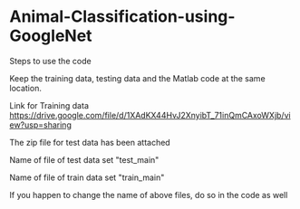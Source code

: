 # Animal-Classification-using-GoogleNet
Steps to use the code

Keep the training data, testing data and the Matlab code at the same location.

Link for Training data 
https://drive.google.com/file/d/1XAdKX44HvJ2XnyibT_71inQmCAxoWXjb/view?usp=sharing 

The zip file for test data has been attached 

Name of file of test data set
"test_main"

Name of file of train data set
"train_main"

If you happen to change the name of above files, do so in the code as well
